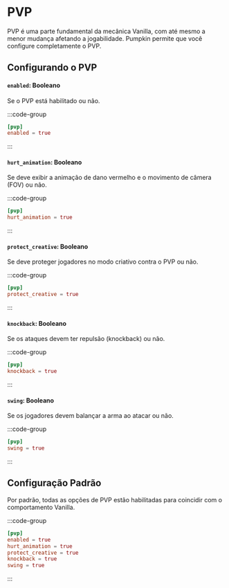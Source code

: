 # PVP

PVP é uma parte fundamental da mecânica Vanilla, com até mesmo a menor mudança afetando a jogabilidade. Pumpkin permite que você configure completamente o PVP.

## Configurando o PVP

#### `enabled`: Booleano

Se o PVP está habilitado ou não.

:::code-group

```toml [features.toml] {2}
[pvp]
enabled = true
```

:::

#### `hurt_animation`: Booleano

Se deve exibir a animação de dano vermelho e o movimento de câmera (FOV) ou não.

:::code-group

```toml [features.toml] {2}
[pvp]
hurt_animation = true
```

:::

#### `protect_creative`: Booleano

Se deve proteger jogadores no modo criativo contra o PVP ou não.

:::code-group

```toml [features.toml] {2}
[pvp]
protect_creative = true
```

:::

#### `knockback`: Booleano

Se os ataques devem ter repulsão (knockback) ou não.

:::code-group

```toml [features.toml] {2}
[pvp]
knockback = true
```

:::

#### `swing`: Booleano

Se os jogadores devem balançar a arma ao atacar ou não.

:::code-group

```toml [features.toml] {2}
[pvp]
swing = true
```

:::

## Configuração Padrão

Por padrão, todas as opções de PVP estão habilitadas para coincidir com o comportamento Vanilla.

:::code-group

```toml [features.toml]
[pvp]
enabled = true
hurt_animation = true
protect_creative = true
knockback = true
swing = true
```

:::
